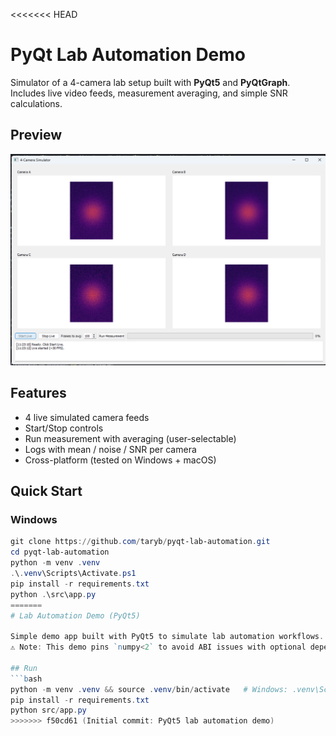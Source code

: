 <<<<<<< HEAD
# PyQt Lab Automation Demo

Simulator of a 4-camera lab setup built with **PyQt5** and **PyQtGraph**.  
Includes live video feeds, measurement averaging, and simple SNR calculations.

## Preview
![Screenshot of app](assets/screenshot.png)

## Features
- 4 live simulated camera feeds
- Start/Stop controls
- Run measurement with averaging (user-selectable)
- Logs with mean / noise / SNR per camera
- Cross-platform (tested on Windows + macOS)

## Quick Start

### Windows
```powershell
git clone https://github.com/taryb/pyqt-lab-automation.git
cd pyqt-lab-automation
python -m venv .venv
.\.venv\Scripts\Activate.ps1
pip install -r requirements.txt
python .\src\app.py
=======
# Lab Automation Demo (PyQt5)

Simple demo app built with PyQt5 to simulate lab automation workflows.
⚠️ Note: This demo pins `numpy<2` to avoid ABI issues with optional dependencies like `bottleneck`.

## Run
```bash
python -m venv .venv && source .venv/bin/activate   # Windows: .venv\Scripts\activate
pip install -r requirements.txt
python src/app.py
>>>>>>> f50cd61 (Initial commit: PyQt5 lab automation demo)
